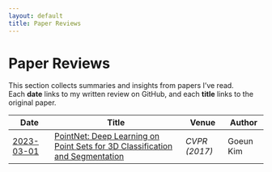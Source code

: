 ```yaml
---
layout: default
title: Paper Reviews
---
```


# Paper Reviews

This section collects summaries and insights from papers I’ve read.  
Each **date** links to my written review on GitHub, and each **title** links to the original paper.

| Date | Title | Venue | Author |
|------|--------|--------|--------|
| [2023-03-01](https://github.com/Groovy52/Groovy52.github.io/blob/main/paper/2023-03-01-PointNet.md) | [PointNet: Deep Learning on Point Sets for 3D Classification and Segmentation](https://arxiv.org/pdf/1612.00593) | *CVPR (2017)* | Goeun Kim |
